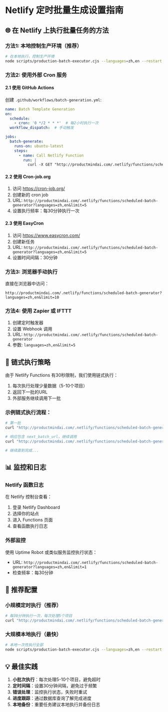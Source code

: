 # Netlify 定时批量生成设置指南

## 🌐 在 Netlify 上执行批量任务的方法

### 方法1: 本地控制生产环境（推荐）

```bash
# 在本地执行，控制生产环境
node scripts/production-batch-executor.cjs --languages=zh,en --restart
```

### 方法2: 使用外部 Cron 服务

#### 2.1 使用 GitHub Actions

创建 `.github/workflows/batch-generation.yml`:

```yaml
name: Batch Template Generation
on:
  schedule:
    - cron: '0 */2 * * *'  # 每2小时执行一次
  workflow_dispatch:  # 手动触发

jobs:
  batch-generate:
    runs-on: ubuntu-latest
    steps:
      - name: Call Netlify Function
        run: |
          curl -X GET "http://productmindai.com/.netlify/functions/scheduled-batch-generator?languages=zh,en&limit=10"
```

#### 2.2 使用 Cron-job.org

1. 访问 https://cron-job.org/
2. 创建新的 cron job
3. URL: `http://productmindai.com/.netlify/functions/scheduled-batch-generator?languages=zh,en&limit=5`
4. 设置执行频率：每30分钟执行一次

#### 2.3 使用 EasyCron

1. 访问 https://www.easycron.com/
2. 创建新任务
3. URL: `http://productmindai.com/.netlify/functions/scheduled-batch-generator?languages=zh,en&limit=5`
4. 设置时间间隔：30分钟

### 方法3: 浏览器手动执行

直接在浏览器中访问：

```
http://productmindai.com/.netlify/functions/scheduled-batch-generator?languages=zh,en&limit=10
```

### 方法4: 使用 Zapier 或 IFTTT

1. 创建定时触发器
2. 设置 Webhook 调用
3. URL: `http://productmindai.com/.netlify/functions/scheduled-batch-generator`
4. 参数: `languages=zh,en&limit=5`

## 🔄 链式执行策略

由于 Netlify Functions 有30秒限制，我们使用链式执行：

1. 每次执行处理少量数据（5-10个项目）
2. 返回下一批的URL
3. 外部服务继续调用下一批

### 示例链式执行流程：

```bash
# 第一批
curl "http://productmindai.com/.netlify/functions/scheduled-batch-generator?languages=zh,en&start_offset=0&limit=5"

# 响应包含 next_batch_url，继续调用
curl "http://productmindai.com/.netlify/functions/scheduled-batch-generator?languages=zh,en&start_offset=5&limit=5"

# 继续直到完成...
```

## 📊 监控和日志

### Netlify 函数日志

在 Netlify 控制台查看：
1. 登录 Netlify Dashboard
2. 选择你的站点
3. 进入 Functions 页面
4. 查看函数执行日志

### 外部监控

使用 Uptime Robot 或类似服务监控执行状态：
- URL: `http://productmindai.com/.netlify/functions/scheduled-batch-generator?languages=zh,en&limit=1`
- 检查频率：每30分钟

## 🎯 推荐配置

### 小规模定时执行（推荐）

```bash
# 每30分钟执行一次，每次处理5个项目
curl "http://productmindai.com/.netlify/functions/scheduled-batch-generator?languages=zh,en&limit=5"
```

### 大规模本地执行（最快）

```bash
# 本地一次性执行全部
node scripts/production-batch-executor.cjs --languages=zh,en --restart
```

## 💡 最佳实践

1. **小批次执行**：每次处理5-10个项目，避免超时
2. **定时间隔**：设置30分钟间隔，避免过于频繁
3. **错误处理**：监控执行状态，失败时重试
4. **进度跟踪**：通过数据库查询了解完成进度
5. **本地备份**：重要任务建议本地执行并备份日志 